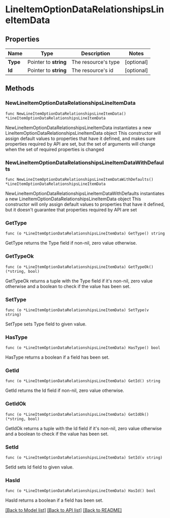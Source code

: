 # LineItemOptionDataRelationshipsLineItemData

## Properties

Name | Type | Description | Notes
------------ | ------------- | ------------- | -------------
**Type** | Pointer to **string** | The resource&#39;s type | [optional] 
**Id** | Pointer to **string** | The resource&#39;s id | [optional] 

## Methods

### NewLineItemOptionDataRelationshipsLineItemData

`func NewLineItemOptionDataRelationshipsLineItemData() *LineItemOptionDataRelationshipsLineItemData`

NewLineItemOptionDataRelationshipsLineItemData instantiates a new LineItemOptionDataRelationshipsLineItemData object
This constructor will assign default values to properties that have it defined,
and makes sure properties required by API are set, but the set of arguments
will change when the set of required properties is changed

### NewLineItemOptionDataRelationshipsLineItemDataWithDefaults

`func NewLineItemOptionDataRelationshipsLineItemDataWithDefaults() *LineItemOptionDataRelationshipsLineItemData`

NewLineItemOptionDataRelationshipsLineItemDataWithDefaults instantiates a new LineItemOptionDataRelationshipsLineItemData object
This constructor will only assign default values to properties that have it defined,
but it doesn't guarantee that properties required by API are set

### GetType

`func (o *LineItemOptionDataRelationshipsLineItemData) GetType() string`

GetType returns the Type field if non-nil, zero value otherwise.

### GetTypeOk

`func (o *LineItemOptionDataRelationshipsLineItemData) GetTypeOk() (*string, bool)`

GetTypeOk returns a tuple with the Type field if it's non-nil, zero value otherwise
and a boolean to check if the value has been set.

### SetType

`func (o *LineItemOptionDataRelationshipsLineItemData) SetType(v string)`

SetType sets Type field to given value.

### HasType

`func (o *LineItemOptionDataRelationshipsLineItemData) HasType() bool`

HasType returns a boolean if a field has been set.

### GetId

`func (o *LineItemOptionDataRelationshipsLineItemData) GetId() string`

GetId returns the Id field if non-nil, zero value otherwise.

### GetIdOk

`func (o *LineItemOptionDataRelationshipsLineItemData) GetIdOk() (*string, bool)`

GetIdOk returns a tuple with the Id field if it's non-nil, zero value otherwise
and a boolean to check if the value has been set.

### SetId

`func (o *LineItemOptionDataRelationshipsLineItemData) SetId(v string)`

SetId sets Id field to given value.

### HasId

`func (o *LineItemOptionDataRelationshipsLineItemData) HasId() bool`

HasId returns a boolean if a field has been set.


[[Back to Model list]](../README.md#documentation-for-models) [[Back to API list]](../README.md#documentation-for-api-endpoints) [[Back to README]](../README.md)


